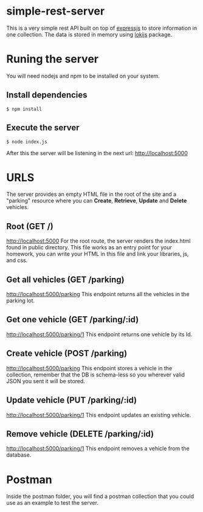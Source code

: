 #  simple-rest-server
This is a very simple rest API built on top of [expressjs](https://expressjs.com/) to store information in one collection. The data is stored in memory using [lokijs](http://lokijs.org) package.


# Runing the server
You will need nodejs and npm to be installed on your system.

## Install dependencies

    $ npm install

## Execute the server

    $ node index.js
   After this the server will be listening in the next url: 
   [http://localhost:5000](http://localhost:5000)

# URLS
The server provides an empty HTML file in the root of the site and a "parking" resource where you can **Create**, **Retrieve**, **Update** and **Delete** vehicles.

## Root (GET /)
[http://localhost:5000](http://localhost:5000)
For the root route, the server renders the index.html found in public directory.
This file works as an entry point for your homework, you can write your HTML in this file and link your libraries, js, and css.

## Get all vehicles (GET /parking)
[http://localhost:5000/parking](http://localhost:5000/parking)
This endpoint returns all the vehicles in the parking lot.

## Get one vehicle (GET /parking/:id)
[http://localhost:5000/parking/1](http://localhost:5000/parking/1)
This endpoint returns one vehicle by its Id.

## Create vehicle (POST /parking)
[http://localhost:5000/parking](http://localhost:5000/parking)
This endpoint stores a vehicle in the collection, remember that the DB is schema-less so you wherever valid JSON you sent it will be stored.

## Update vehicle (PUT /parking/:id)
[http://localhost:5000/parking/1](http://localhost:5000/parking/1)
This endpoint updates an existing vehicle.

## Remove vehicle (DELETE /parking/:id)
[http://localhost:5000/parking/1](http://localhost:5000/parking/1)
This endpoint removes a vehicle from the database.

# Postman
Inside the postman folder, you will find a postman collection that you could use as an example to test the server.




